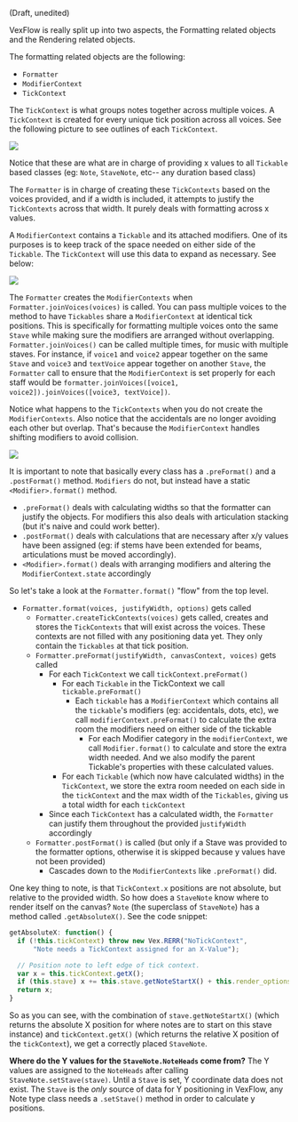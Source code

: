 (Draft, unedited)

VexFlow is really split up into two aspects, the Formatting related objects and the Rendering related objects.

The formatting related objects are the following:
* `Formatter`
* `ModifierContext`
* `TickContext`

The `TickContext` is what groups notes together across multiple voices. A `TickContext` is created for every unique tick position across all voices. See the following picture to see outlines of each `TickContext`.

![](http://i.imgur.com/gQjvw4I.png)

Notice that these are what are in charge of providing x values to all `Tickable` based classes (eg: `Note`, `StaveNote`, etc-- any duration based class)

The `Formatter` is in charge of creating these `TickContexts` based on the voices provided, and if a width is included, it attempts to justify the `TickContexts` across that width. It purely deals with formatting across x values.

A `ModifierContext` contains a `Tickable` and its attached modifiers. One of its purposes is to keep track of the space needed on either side of the `Tickable`. The `TickContext` will use this data to expand as necessary. See below:

![](http://i.imgur.com/OkOQOFs.png)

The `Formatter` creates the `ModifierContexts` when `Formatter.joinVoices(voices)` is called. You can pass multiple voices to the method to have `Tickables` share a `ModifierContext` at identical tick positions. This is specifically for formatting multiple voices onto the same `Stave` while making sure the modifiers are arranged without overlapping.  `Formatter.joinVoices()` can be called multiple times, for music with multiple staves.  For instance, if `voice1` and `voice2` appear together on the same `Stave` and `voice3` and `textVoice` appear together on another `Stave`, the `Formatter` call to ensure that the `ModifierContext` is set properly for each staff would be `formatter.joinVoices([voice1, voice2]).joinVoices([voice3, textVoice])`.

Notice what happens to the `TickContexts` when you do not create the `ModifierContexts`. Also notice that the accidentals are no longer avoiding each other but overlap. That's because the `ModifierContext` handles shifting modifiers to avoid collision.

![](http://i.imgur.com/WBaZPlD.png)

It is important to note that basically every class has a `.preFormat()` and a `.postFormat()` method. `Modifiers` do not, but instead have a static `<Modifier>.format()` method.
* `.preFormat()` deals with calculating widths so that the formatter can justify the objects. For modifiers this also deals with articulation stacking (but it's naive and could work better).
* `.postFormat()` deals with calculations that are necessary after x/y values have been assigned (eg: if stems have been extended for beams, articulations must be moved accordingly).
* `<Modifier>.format()` deals with arranging modifiers and altering the `ModifierContext.state` accordingly

So let's take a look at the `Formatter.format()` "flow" from the top level.
* `Formatter.format(voices, justifyWidth, options)` gets called
  * `Formatter.createTickContexts(voices)` gets called, creates and stores the `TickContexts` that will exist across the voices. These contexts are not filled with any positioning data yet. They only contain the `Tickables` at that tick position.
  * `Formatter.preFormat(justifyWidth, canvasContext, voices)` gets called
    * For each `TickContext` we call `tickContext.preFormat()`
      * For each `Tickable` in the TickContext we call `tickable.preFormat()`
        * Each `tickable` has a `ModifierContext` which contains all the `tickable`'s modifiers (eg: accidentals, dots, etc), we call `modifierContext.preFormat()` to calculate the extra room the modifiers need on either side of the tickable
          * For each Modifier category in the `modifierContext`, we call `Modifier.format()` to calculate and store the extra width needed. And we also modify the parent Tickable's properties with these calculated values.
      * For each `Tickable` (which now have calculated widths) in the `TickContext`,  we store the extra room needed on each side in the `tickContext` and the max width of the `Tickables`, giving us a total width for each `tickContext`
    * Since each `TickContext` has a calculated width, the `Formatter` can justify them throughout the provided j`ustifyWidth` accordingly
  * `Formatter.postFormat()` is called (but only if a Stave was provided to the formatter options, otherwise it is skipped because y values have not been provided)
    * Cascades down to the `ModifierContexts` like `.preFormat()` did.

One key thing to note, is that `TickContext.x` positions are not absolute, but relative to the provided width. So how does a `StaveNote` know where to render itself on the canvas? `Note` (the superclass of `StaveNote`) has a method called `.getAbsoluteX()`. See the code snippet:

```javascript
getAbsoluteX: function() {
  if (!this.tickContext) throw new Vex.RERR("NoTickContext",
      "Note needs a TickContext assigned for an X-Value");

  // Position note to left edge of tick context.
  var x = this.tickContext.getX();
  if (this.stave) x += this.stave.getNoteStartX() + this.render_options.stave_padding;
  return x;
}
```

So as you can see, with the combination of `stave.getNoteStartX()` (which returns the absolute X position for where notes are to start on this stave instance) and `tickContext.getX()` (which returns the relative X position of the `tickContext`), we get a correctly placed `StaveNote`.

**Where do the Y values for the `StaveNote.NoteHeads` come from?**
The Y values are assigned to the `NoteHeads` after calling `StaveNote.setStave(stave)`. Until a `Stave` is set, Y coordinate data does not exist. The `Stave` is the *only* source of data for Y positioning in VexFlow, any Note type class needs a `.setStave()` method in order to calculate y positions.